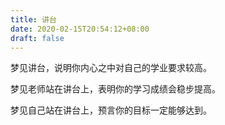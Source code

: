 ```yaml
---
title: 讲台
date: 2020-02-15T20:54:12+08:00
draft: false
---
```


梦见讲台，说明你内心之中对自己的学业要求较高。


梦见老师站在讲台上，表明你的学习成绩会稳步提高。


梦见自己站在讲台上，预言你的目标一定能够达到。
